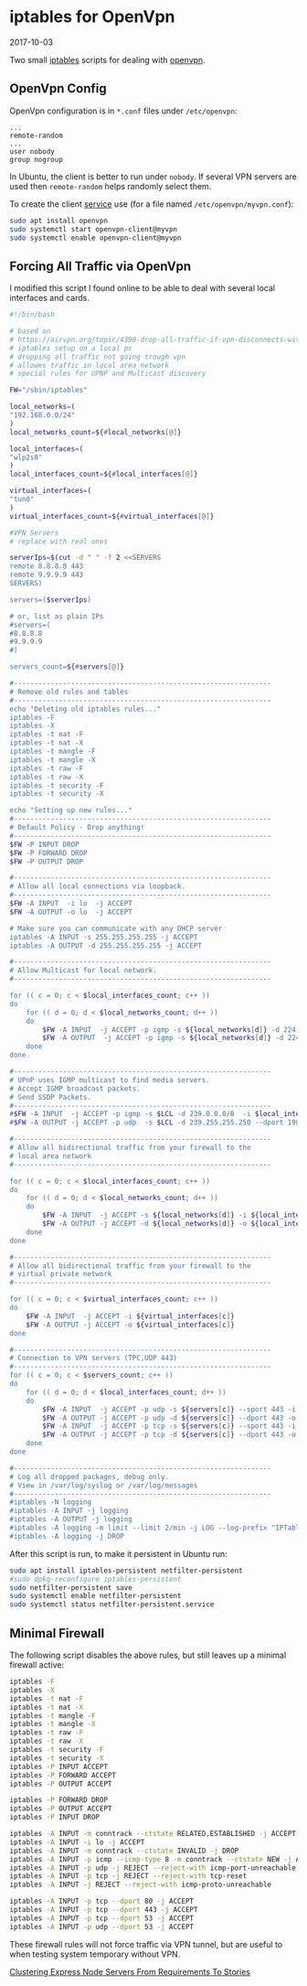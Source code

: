 # iptables for OpenVpn

2017-10-03

<!--- tags: linux -->

Two small [iptables](https://wiki.archlinux.org/index.php/iptables) scripts for dealing with [openvpn](https://openvpn.net/).

## OpenVpn Config

OpenVpn configuration is in `*.conf` files under `/etc/openvpn`:
```
...
remote-random
...
user nobody
group nogroup
```

In Ubuntu, the client is better to run under `nobody`. If several VPN servers are used then `remote-random` helps randomly select them.

To create the client [service](https://community.openvpn.net/openvpn/wiki/Systemd) use (for a file named `/etc/openvpn/myvpn.conf`):

```bash
sudo apt install openvpn
sudo systemctl start openvpn-client@myvpn
sudo systemctl enable openvpn-client@myvpn
```

## Forcing All Traffic via OpenVpn

I modified this script I found online to be able to deal with several local interfaces and cards.

```bash
#!/bin/bash

# based on
# https://airvpn.org/topic/4390-drop-all-traffic-if-vpn-disconnects-with-iptables/
# iptables setup on a local pc
# dropping all traffic not going trough vpn
# allowes traffic in local area network
# special rules for UPNP and Multicast discovery

FW="/sbin/iptables"

local_networks=(
"192.168.0.0/24"
)
local_networks_count=${#local_networks[@]}

local_interfaces=(
"wlp2s0"
)
local_interfaces_count=${#local_interfaces[@]}

virtual_interfaces=(
"tun0"
)
virtual_interfaces_count=${#virtual_interfaces[@]}

#VPN Servers
# replace with real ones

serverIps=$(cut -d " " -f 2 <<SERVERS
remote 8.8.8.8 443
remote 9.9.9.9 443
SERVERS)

servers=($serverIps)

# or, list as plain IPs
#servers=(
#8.8.8.8
#9.9.9.9
#)

servers_count=${#servers[@]}

#---------------------------------------------------------------
# Remove old rules and tables
#---------------------------------------------------------------
echo "Deleting old iptables rules..."
iptables -F
iptables -X
iptables -t nat -F
iptables -t nat -X
iptables -t mangle -F
iptables -t mangle -X
iptables -t raw -F
iptables -t raw -X
iptables -t security -F
iptables -t security -X

echo "Setting up new rules..."
#---------------------------------------------------------------
# Default Policy - Drop anything!
#---------------------------------------------------------------
$FW -P INPUT DROP
$FW -P FORWARD DROP
$FW -P OUTPUT DROP

#---------------------------------------------------------------
# Allow all local connections via loopback.
#---------------------------------------------------------------
$FW -A INPUT  -i lo  -j ACCEPT
$FW -A OUTPUT -o lo  -j ACCEPT

# Make sure you can communicate with any DHCP server
iptables -A INPUT -s 255.255.255.255 -j ACCEPT
iptables -A OUTPUT -d 255.255.255.255 -j ACCEPT

#---------------------------------------------------------------
# Allow Multicast for local network.
#---------------------------------------------------------------

for (( c = 0; c < $local_interfaces_count; c++ ))
do
	for (( d = 0; d < $local_networks_count; d++ ))
	do
		$FW -A INPUT  -j ACCEPT -p igmp -s ${local_networks[d]} -d 224.0.0.0/4 -i ${local_interfaces[c]}
		$FW -A OUTPUT  -j ACCEPT -p igmp -s ${local_networks[d]} -d 224.0.0.0/4 -o ${local_interfaces[c]}
	done
done

#---------------------------------------------------------------
# UPnP uses IGMP multicast to find media servers.
# Accept IGMP broadcast packets.
# Send SSDP Packets.
#---------------------------------------------------------------
#$FW -A INPUT  -j ACCEPT -p igmp -s $LCL -d 239.0.0.0/8  -i $local_interface
#$FW -A OUTPUT -j ACCEPT -p udp  -s $LCL -d 239.255.255.250 --dport 1900  -o $local_interface

#---------------------------------------------------------------
# Allow all bidirectional traffic from your firewall to the
# local area network
#---------------------------------------------------------------

for (( c = 0; c < $local_interfaces_count; c++ ))
do
	for (( d = 0; d < $local_networks_count; d++ ))
	do
		$FW -A INPUT  -j ACCEPT -s ${local_networks[d]} -i ${local_interfaces[c]}
		$FW -A OUTPUT -j ACCEPT -d ${local_networks[d]} -o ${local_interfaces[c]}
	done
done

#---------------------------------------------------------------
# Allow all bidirectional traffic from your firewall to the
# virtual private network
#---------------------------------------------------------------

for (( c = 0; c < $virtual_interfaces_count; c++ ))
do
	$FW -A INPUT  -j ACCEPT -i ${virtual_interfaces[c]}
	$FW -A OUTPUT -j ACCEPT -o ${virtual_interfaces[c]}
done

#---------------------------------------------------------------
# Connection to VPN servers (TPC,UDP 443)
#---------------------------------------------------------------
for (( c = 0; c < $servers_count; c++ ))
do
	for (( d = 0; d < $local_interfaces_count; d++ ))
	do
		$FW -A INPUT  -j ACCEPT -p udp -s ${servers[c]} --sport 443 -i ${local_interfaces[d]}
		$FW -A OUTPUT -j ACCEPT -p udp -d ${servers[c]} --dport 443 -o ${local_interfaces[d]}
		$FW -A INPUT  -j ACCEPT -p tcp -s ${servers[c]} --sport 443 -i ${local_interfaces[d]}
		$FW -A OUTPUT -j ACCEPT -p tcp -d ${servers[c]} --dport 443 -o ${local_interfaces[d]}
	done
done

#---------------------------------------------------------------
# Log all dropped packages, debug only.
# View in /var/log/syslog or /var/log/messages
#---------------------------------------------------------------
#iptables -N logging
#iptables -A INPUT -j logging
#iptables -A OUTPUT -j logging
#iptables -A logging -m limit --limit 2/min -j LOG --log-prefix "IPTables general: " --log-level 7
#iptables -A logging -j DROP
```

After this script is run, to make it persistent in Ubuntu run:

```bash
sudo apt install iptables-persistent netfilter-persistent
#sudo dpkg-reconfigure iptables-persistent
sudo netfilter-persistent save
sudo systemctl enable netfilter-persistent
sudo systemctl status netfilter-persistent.service
```

## Minimal Firewall

The following script disables the above rules, but still leaves up a minimal firewall active:

```bash
iptables -F
iptables -X
iptables -t nat -F
iptables -t nat -X
iptables -t mangle -F
iptables -t mangle -X
iptables -t raw -F
iptables -t raw -X
iptables -t security -F
iptables -t security -X
iptables -P INPUT ACCEPT
iptables -P FORWARD ACCEPT
iptables -P OUTPUT ACCEPT

iptables -P FORWARD DROP
iptables -P OUTPUT ACCEPT
iptables -P INPUT DROP

iptables -A INPUT -m conntrack --ctstate RELATED,ESTABLISHED -j ACCEPT
iptables -A INPUT -i lo -j ACCEPT
iptables -A INPUT -m conntrack --ctstate INVALID -j DROP
iptables -A INPUT -p icmp --icmp-type 8 -m conntrack --ctstate NEW -j ACCEPT
iptables -A INPUT -p udp -j REJECT --reject-with icmp-port-unreachable
iptables -A INPUT -p tcp -j REJECT --reject-with tcp-reset
iptables -A INPUT -j REJECT --reject-with icmp-proto-unreachable

iptables -A INPUT -p tcp --dport 80 -j ACCEPT
iptables -A INPUT -p tcp --dport 443 -j ACCEPT
iptables -A INPUT -p tcp --dport 53 -j ACCEPT
iptables -A INPUT -p udp --dport 53 -j ACCEPT
```

These firewall rules will not force traffic via VPN tunnel, but are useful to when testing system temporary without VPN.

<ins class='nfooter'><a rel='prev' id='fprev' href='#blog/2017/2017-10-05-Clustering-Express-Node-Servers.md'>Clustering Express Node Servers</a> <a rel='next' id='fnext' href='#blog/2017/2017-09-11-From-Requirements-To-Stories.md'>From Requirements To Stories</a></ins>
